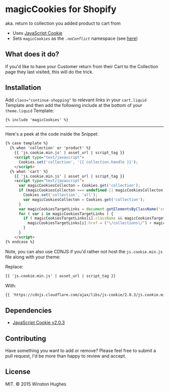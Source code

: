 # magicCookies for Shopify
aka. return to collection you added product to cart from
- Uses [JavaScript Cookie](https://github.com/js-cookie/js-cookie)
- Sets `magicCookies` as the _`.noConflict`_ namespace (see [here](https://github.com/js-cookie/js-cookie#namespace-conflicts))

## What does it do?
If you'd like to have your Customer return from their Cart to the Collection page they last visited, this will do the trick.

## Installation
Add `class="continue-shopping"` to relevant links in your `cart.liquid` Template and then add the following include at the bottom of your `theme.liquid` Template:
```html
{% include 'magicCookies' %}
```

---

Here's a peek at the code inside the Snippet:
```html
{% case template %}
  {% when 'collection' or 'product' %}
    {{ 'js.cookie.min.js' | asset_url | script_tag }}
    <script type="text/javascript">
      Cookies.set('collection', '{{ collection.handle }}');
    </script>
  {% when 'cart' %}
    {{ 'js.cookie.min.js' | asset_url | script_tag }}
    <script type="text/javascript">
      var magicCookiesCollecton = Cookies.get('collection');
      if (magicCookiesCollecton === undefined || magicCookiesCollecton === null || currentCollection === '') {
        Cookies.set('collection', 'all');
        var magicCookiesCollecton = Cookies.get('collection');
      }
      var magicCookiesTargetLinks = document.getElementsByClassName('continue-shopping');
      for ( var i in magicCookiesTargetLinks ) {
        if ( magicCookiesTargetLinks[i].className && magicCookiesTargetLinks[i].className.indexOf('continue-shopping') != -1 ) {
          magicCookiesTargetLinks[i].href = ("\/collections\/") + magicCookiesCollecton;
        }
      }
    </script>
{% endcase %}
```

Note, you can also use CDNJS if you'd rather not host the `js.cookie.min.js` file along with your theme:

Replace:
```html
{{ 'js.cookie.min.js' | asset_url | script_tag }}
```

With:
```html
{{ 'https://cdnjs.cloudflare.com/ajax/libs/js-cookie/2.0.3/js.cookie.min.js' | script_tag }}
```

## Dependencies
* [JavaScript Cookie v2.0.3](https://github.com/js-cookie/js-cookie)

## Contributing
Have something you want to add or remove? Please feel free to submit a pull request, I'd be more than happy to review and accept.

## License
MIT. © 2015 Winston Hughes
